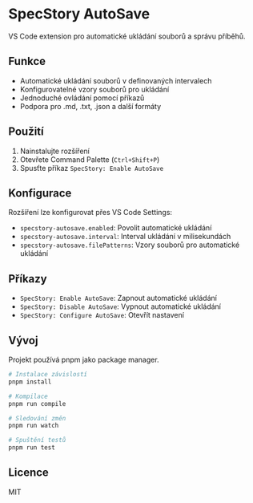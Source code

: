 # SpecStory AutoSave

VS Code extension pro automatické ukládání souborů a správu příběhů.

## Funkce

- Automatické ukládání souborů v definovaných intervalech
- Konfigurovatelné vzory souborů pro ukládání
- Jednoduché ovládání pomocí příkazů
- Podpora pro .md, .txt, .json a další formáty

## Použití

1. Nainstalujte rozšíření
2. Otevřete Command Palette (`Ctrl+Shift+P`)
3. Spusťte příkaz `SpecStory: Enable AutoSave`

## Konfigurace

Rozšíření lze konfigurovat přes VS Code Settings:

- `specstory-autosave.enabled`: Povolit automatické ukládání
- `specstory-autosave.interval`: Interval ukládání v milisekundách
- `specstory-autosave.filePatterns`: Vzory souborů pro automatické ukládání

## Příkazy

- `SpecStory: Enable AutoSave`: Zapnout automatické ukládání
- `SpecStory: Disable AutoSave`: Vypnout automatické ukládání  
- `SpecStory: Configure AutoSave`: Otevřít nastavení

## Vývoj

Projekt používá pnpm jako package manager.

```bash
# Instalace závislostí
pnpm install

# Kompilace
pnpm run compile

# Sledování změn
pnpm run watch

# Spuštění testů
pnpm run test
```

## Licence

MIT
